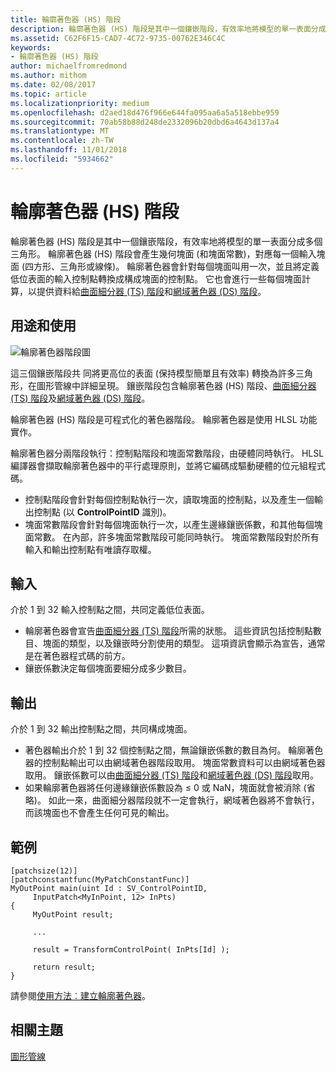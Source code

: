 ```yaml
---
title: 輪廓著色器 (HS) 階段
description: 輪廓著色器 (HS) 階段是其中一個鑲嵌階段，有效率地將模型的單一表面分成多個三角形。
ms.assetid: C62F6F15-CAD7-4C72-9735-00762E346C4C
keywords:
- 輪廓著色器 (HS) 階段
author: michaelfromredmond
ms.author: mithom
ms.date: 02/08/2017
ms.topic: article
ms.localizationpriority: medium
ms.openlocfilehash: d2aed18d476f966e644fa095aa6a5a518ebbe959
ms.sourcegitcommit: 70ab58b88d248de2332096b20dbd6a4643d137a4
ms.translationtype: MT
ms.contentlocale: zh-TW
ms.lasthandoff: 11/01/2018
ms.locfileid: "5934662"
---
```

# <a name="hull-shader-hs-stage"></a>輪廓著色器 (HS) 階段


輪廓著色器 (HS) 階段是其中一個鑲嵌階段，有效率地將模型的單一表面分成多個三角形。 輪廓著色器 (HS) 階段會產生幾何塊面 (和塊面常數)，對應每一個輸入塊面 (四方形、三角形或線條)。 輪廓著色器會針對每個塊面叫用一次，並且將定義低位表面的輸入控制點轉換成構成塊面的控制點。 它也會進行一些每個塊面計算，以提供資料給[曲面細分器 (TS) 階段](tessellator-stage--ts-.md)和[網域著色器 (DS) 階段](domain-shader-stage--ds-.md)。

## <a name="span-idpurposeandusesspanspan-idpurposeandusesspanspan-idpurposeandusesspanpurpose-and-uses"></a><span id="Purpose_and_uses"></span><span id="purpose_and_uses"></span><span id="PURPOSE_AND_USES"></span>用途和使用


![輪廓著色器階段圖](images/d3d11-hull-shader.png)

這三個鑲嵌階段共 同將更高位的表面 (保持模型簡單且有效率) 轉換為許多三角形，在圖形管線中詳細呈現。 鑲嵌階段包含輪廓著色器 (HS) 階段、[曲面細分器 (TS) 階段](tessellator-stage--ts-.md)及[網域著色器 (DS) 階段](domain-shader-stage--ds-.md)。

輪廓著色器 (HS) 階段是可程式化的著色器階段。 輪廓著色器是使用 HLSL 功能實作。

輪廓著色器分兩階段執行：控制點階段和塊面常數階段，由硬體同時執行。 HLSL 編譯器會擷取輪廓著色器中的平行處理原則，並將它編碼成驅動硬體的位元組程式碼。

-   控制點階段會針對每個控制點執行一次，讀取塊面的控制點，以及產生一個輸出控制點 (以 **ControlPointID** 識別)。
-   塊面常數階段會針對每個塊面執行一次，以產生邊緣鑲嵌係數，和其他每個塊面常數。 在內部，許多塊面常數階段可能同時執行。 塊面常數階段對於所有輸入和輸出控制點有唯讀存取權。

## <a name="span-idinputspanspan-idinputspanspan-idinputspaninput"></a><span id="Input"></span><span id="input"></span><span id="INPUT"></span>輸入


介於 1 到 32 輸入控制點之間，共同定義低位表面。

-   輪廓著色器會宣告[曲面細分器 (TS) 階段](tessellator-stage--ts-.md)所需的狀態。 這些資訊包括控制點數目、塊面的類型，以及鑲嵌時分割使用的類型。 這項資訊會顯示為宣告，通常是在著色器程式碼的前方。
-   鑲嵌係數決定每個塊面要細分成多少數目。

## <a name="span-idoutputspanspan-idoutputspanspan-idoutputspanoutput"></a><span id="Output"></span><span id="output"></span><span id="OUTPUT"></span>輸出


介於 1 到 32 輸出控制點之間，共同構成塊面。

-   著色器輸出介於 1 到 32 個控制點之間，無論鑲嵌係數的數目為何。 輪廓著色器的控制點輸出可以由網域著色器階段取用。 塊面常數資料可以由網域著色器取用。 鑲嵌係數可以由[曲面細分器 (TS) 階段](tessellator-stage--ts-.md)和[網域著色器 (DS) 階段](domain-shader-stage--ds-.md)取用。
-   如果輪廓著色器將任何邊緣鑲嵌係數設為 ≤ 0 或 NaN，塊面就會被消除 (省略)。 如此一來，曲面細分器階段就不一定會執行，網域著色器將不會執行，而該塊面也不會產生任何可見的輸出。

## <a name="span-idexamplespanspan-idexamplespanspan-idexamplespanexample"></a><span id="Example"></span><span id="example"></span><span id="EXAMPLE"></span>範例


```
[patchsize(12)]
[patchconstantfunc(MyPatchConstantFunc)]
MyOutPoint main(uint Id : SV_ControlPointID,
     InputPatch<MyInPoint, 12> InPts)
{
     MyOutPoint result;
     
     ...
     
     result = TransformControlPoint( InPts[Id] );

     return result;
}
```

請參閱[使用方法︰建立輪廓著色器](https://msdn.microsoft.com/library/windows/desktop/ff476338)。

## <a name="span-idrelated-topicsspanrelated-topics"></a><span id="related-topics"></span>相關主題


[圖形管線](graphics-pipeline.md)

 

 





